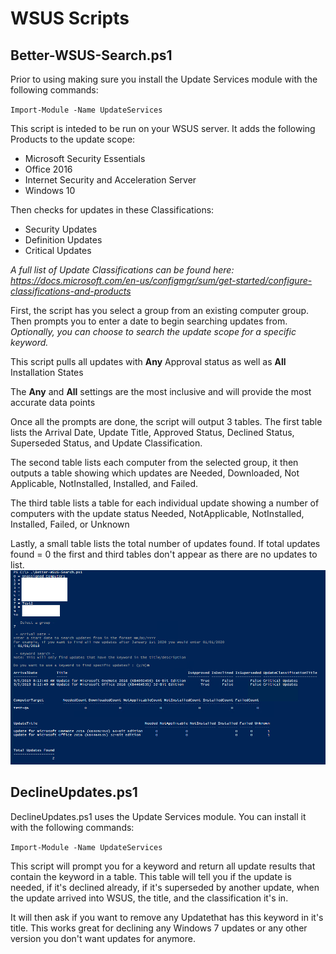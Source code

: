 # WSUS Scripts 

## **Better-WSUS-Search.ps1**


Prior to using making sure you install the Update Services module with the following commands:

`Import-Module -Name UpdateServices` 

This script is inteded to be run on your WSUS server.
It adds the following Products to the update scope: 
   - Microsoft Security Essentials
   - Office 2016
   - Internet Security and Acceleration Server
   - Windows 10

Then checks for updates in these Classifications:
   - Security Updates
   - Definition Updates
   - Critical Updates

*A full list of Update Classifications can be found here: https://docs.microsoft.com/en-us/configmgr/sum/get-started/configure-classifications-and-products*

First, the script has you select a group from an existing computer group.
Then prompts you to enter a date to begin searching updates from. *Optionally, you can choose to search the update scope for a specific keyword.*

This script pulls all updates with **Any** Approval status as well as **All** Installation States

The **Any** and **All** settings are the most inclusive and will provide the most accurate data points

Once all the prompts are done, the script will output 3 tables.
The first table lists the Arrival Date, Update Title, Approved Status, Declined Status, Superseded Status, and Update Classification.

The second table lists each computer from the selected group, 
it then outputs a table showing which updates are Needed, Downloaded, Not Applicable, NotInstalled, Installed, and Failed.

The third table lists a table for each individual update showing a number of computers 
with the update status Needed, NotApplicable, NotInstalled, Installed, Failed, or Unknown

Lastly, a small table lists the total number of updates found.
If total updates found = 0 the first and third tables don't appear as there are no updates to list. 
![Image of Script](https://github.com/Njanich5/WSUS/blob/master/images/better.PNG?raw=true)

## DeclineUpdates.ps1
DeclineUpdates.ps1 uses the Update Services module. You can install it with the following commands:

`Import-Module -Name UpdateServices`

This script will prompt you for a keyword and return all update results that contain the keyword
in a table. This table will tell you if the update is needed, if it's declined already, if it's superseded
by another update, when the update arrived into WSUS, the title, and the classification it's in.

It will then ask if you want to remove any Updatethat has this keyword in it's title. 
This works great for declining any Windows 7 updates or any other version you don't want updates for anymore.

